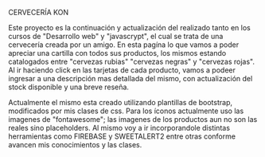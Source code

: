 CERVECERÍA KON

Este proyecto es la continuación y actualización del realizado tanto en los cursos de "Desarrollo web" y "javascrypt", el cual se trata de una cervecería creada por un amigo.
En esta pagína lo que vamos a poder apreciar una cartilla con todos sus productos, los mismos estando catalogados entre "cervezas rubias" "cervezas negras" y "cervezas rojas".
Al ir haciendo click en las tarjetas de cada producto, vamos a podeer ingresar a una descripción mas detallada del mismo, con actualización del stock disponible y una breve reseña.

Actualmente el mismo esta creado utilizando plantillas de bootstrap, modificados por mis clases de css. Para los íconos actualmente uso las imagenes de "fontawesome"; las imagenes de los productos aun no son las reales sino placeholders.
 Al mismo voy a ir incorporandole distintas herramientas como FIREBASE y  SWEETALERT2 entre otras conforme avancen mis conocimientos y las clases.